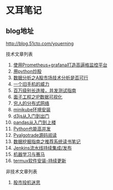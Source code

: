# 又耳笔记
## blog地址
http://blog.51cto.com/youerning

技术文章列表
1. [使用Prometheus+grafana打造高逼格监控平台](https://github.com/youerning/blog/tree/master/prometheus)
2. [用python炒股](https://github.com/youerning/blog/tree/master/python-trade)
3. [数据分析之A股市场技术分析是否可行](https://github.com/youerning/blog/tree/master/stock-analysis)
4. [一个旧手机的威力](https://github.com/youerning/blog/tree/master/old-phone)
5. [百万级别长连接，并发测试指南](https://github.com/youerning/blog/tree/master/locust-test)
6. [面子工程之IP数据可视化](https://github.com/youerning/blog/tree/master/ip-visualize)
7. [穷人的分布式网络](https://github.com/youerning/blog/tree/master/fastvpn)
8. [minikube环境安装](https://github.com/youerning/blog/tree/master/minikube)
9. [d3js从入门到出门](https://github.com/youerning/blog/tree/master/d3js)
10. [pandas从入门到上楼](https://github.com/youerning/blog/tree/master/pandas)
11. [Python也能高并发](https://github.com/youerning/blog/tree/master/asyncio)
11. [Pyalgotrade源码阅读](https://github.com/youerning/blog/tree/master/pyalgotrade-code-read)
12. [数据挖掘指南之推荐系统读书笔记](https://github.com/youerning/blog/tree/master/data-mining_chapter01)
13. [Jenkins流水线持续集成/发布](https://github.com/youerning/blog/tree/master/cicd)
14. [机器学习与赛马](https://github.com/youerning/blog/tree/master/ml_and_horse_race)
14. [termux软件安装-持续更新](https://github.com/youerning/blog/tree/master/termux)


非技术文章列表
1. [股市投机迷思](https://github.com/youerning/blog/tree/master/stock-in-thought)
